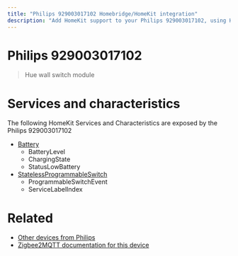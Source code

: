 ```yaml
---
title: "Philips 929003017102 Homebridge/HomeKit integration"
description: "Add HomeKit support to your Philips 929003017102, using Homebridge, Zigbee2MQTT and homebridge-z2m."
---
```

<!---
This file has been GENERATED using src/docgen/docgen.ts
DO NOT EDIT THIS FILE MANUALLY!
-->
# Philips 929003017102
> Hue wall switch module


# Services and characteristics
The following HomeKit Services and Characteristics are exposed by
the Philips 929003017102

* [Battery](../../battery.md)
  * BatteryLevel
  * ChargingState
  * StatusLowBattery
* [StatelessProgrammableSwitch](../../action.md)
  * ProgrammableSwitchEvent
  * ServiceLabelIndex


# Related
* [Other devices from Philips](../index.md#philips)
* [Zigbee2MQTT documentation for this device](https://www.zigbee2mqtt.io/devices/929003017102.html)